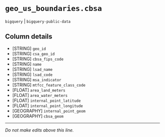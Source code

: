 # `geo_us_boundaries.cbsa`
`bigquery` | `bigquery-public-data`

## Column details
* [STRING]    `geo_id`
* [STRING]    `csa_geo_id`
* [STRING]    `cbsa_fips_code`
* [STRING]    `name`
* [STRING]    `lsad_name`
* [STRING]    `lsad_code`
* [STRING]    `msa_indicator`
* [STRING]    `mtfcc_feature_class_code`
* [FLOAT]     `area_land_meters`
* [FLOAT]     `area_water_meters`
* [FLOAT]     `internal_point_latitude`
* [FLOAT]     `internal_point_longitude`
* [GEOGRAPHY] `internal_point_geom`
* [GEOGRAPHY] `cbsa_geom`

-------------------------------------------------------------------------------
*Do not make edits above this line.*
